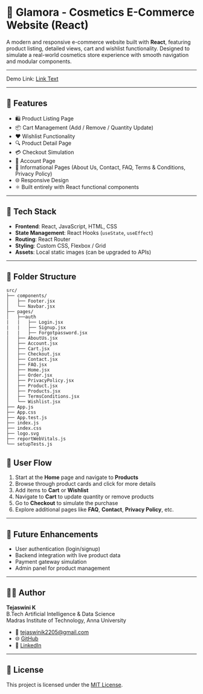 # 💄 Glamora - Cosmetics E-Commerce Website (React)

A modern and responsive e-commerce website built with **React**, featuring product listing, detailed views, cart and wishlist functionality. Designed to simulate a real-world cosmetics store experience with smooth navigation and modular components.


---

Demo  Link: [Link Text]('https://drive.google.com/file/d/1v-0ed11uZvQgeKxVqSAUE1Qv_BjkLlkz/view?usp=sharing')

---

## 🚀 Features

- 🛍️ Product Listing Page  
- 📦 Cart Management (Add / Remove / Quantity Update)  
- ❤️ Wishlist Functionality  
- 🔍 Product Detail Page  
- 💳 Checkout Simulation  
- 🔐 Account Page  
- 📄 Informational Pages (About Us, Contact, FAQ, Terms & Conditions, Privacy Policy)  
- 🌐 Responsive Design  
- ⚛️ Built entirely with React functional components  

---

## 🧩 Tech Stack

- **Frontend**: React, JavaScript, HTML, CSS  
- **State Management**: React Hooks (`useState`, `useEffect`)  
- **Routing**: React Router  
- **Styling**: Custom CSS, Flexbox / Grid  
- **Assets**: Local static images (can be upgraded to APIs)

---

## 📁 Folder Structure

```plaintext
src/
├── components/
│   ├── Footer.jsx
│   └── Navbar.jsx
├── pages/
│   ├──auth
|   |   ├── Login.jsx
|   |   ├── Signup.jsx
|   |   ├── Forgotpassword.jsx
│   ├── AboutUs.jsx
│   ├── Account.jsx
│   ├── Cart.jsx
│   ├── Checkout.jsx
│   ├── Contact.jsx
│   ├── FAQ.jsx
│   ├── Home.jsx
│   ├── Order.jsx
│   ├── PrivacyPolicy.jsx
│   ├── Product.jsx
│   ├── Products.jsx
│   ├── TermsConditions.jsx
│   └── Wishlist.jsx
├── App.js
├── App.css
├── App.test.js
├── index.js
├── index.css
├── logo.svg
├── reportWebVitals.js
└── setupTests.js

```


## 🔄 User Flow

1. Start at the **Home** page and navigate to **Products**
2. Browse through product cards and click for more details
3. Add items to **Cart** or **Wishlist**
4. Navigate to **Cart** to update quantity or remove products
5. Go to **Checkout** to simulate the purchase
6. Explore additional pages like **FAQ**, **Contact**, **Privacy Policy**, etc.

---

## 📌 Future Enhancements

- User authentication (login/signup)
- Backend integration with live product data
- Payment gateway simulation
- Admin panel for product management

---

## 👩‍💻 Author

**Tejaswini K**  
B.Tech Artificial Intelligence & Data Science  
Madras Institute of Technology, Anna University  

- 📧 [tejaswinik2205@gmail.com](mailto:tejaswinik2205@gmail.com)  
- 🌐 [GitHub](https://github.com/TejuK2205)  
- 💼 [LinkedIn](https://www.linkedin.com/in/tejaswini-k-6416b0263/)

---

## 📜 License

This project is licensed under the [MIT License](LICENSE).
